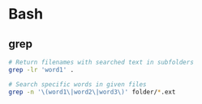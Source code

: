 Bash
====

grep
----

```bash
# Return filenames with searched text in subfolders
grep -lr 'word1' .

# Search specific words in given files
grep -n '\(word1\|word2\|word3\)' folder/*.ext
```
